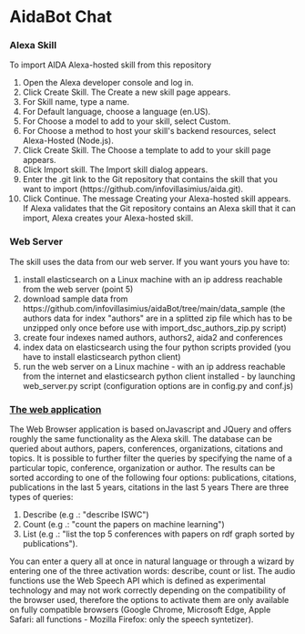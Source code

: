 # AidaBot Chat

<h3>Alexa Skill</h3>
To import AIDA Alexa-hosted skill from this repository

<ol>
  <li>Open the Alexa developer console and log in.</li>
  <li>Click Create Skill. The Create a new skill page appears.</li>
  <li>For Skill name, type a name.</li>
  <li>For Default language, choose a language (en.US).</li>
  <li>For Choose a model to add to your skill, select Custom.</li>
  <li>For Choose a method to host your skill's backend resources, select Alexa-Hosted (Node.js).</li>
  <li>Click Create Skill. The Choose a template to add to your skill page appears.</li>
  <li>Click Import skill. The Import skill dialog appears.</li>
  <li>Enter the .git link to the Git repository that contains the skill that you want to import (https://github.com/infovillasimius/aida.git).</li>
  <li>Click Continue. The message Creating your Alexa-hosted skill appears. If Alexa validates that the Git repository contains an Alexa skill that it can import, Alexa creates       your Alexa-hosted skill.</li>
</ol>

<h3>Web Server</h3>
The skill uses the data from our web server. If you want yours you have to:
<ol>
<li>install elasticsearch on a Linux machine with an ip address reachable from the web server (point 5)</li>
<li>download sample data from https://github.com/infovillasimius/aidaBot/tree/main/data_sample (the authors data for index "authors" are in a splitted zip file which has to be unzipped only once before use with import_dsc_authors_zip.py script)</li>
<li>create four indexes named authors, authors2, aida2 and conferences</li>
<li>index data on elasticsearch using the four python scripts provided (you have to install elasticsearch python client)</li>
<li>run the web server on a Linux machine - with an ip address reachable from the internet and elasticsearch python client installed - by launching web_server.py script (configuration options are in config.py and conf.js)</li>
</ol>

<h3><a href="https://aidabot.ddns.net" target="_blank">The web application</a></h3>
The Web Browser application is based onJavascript and JQuery and offers roughly the same functionality as the Alexa skill.
The database can be queried about authors, papers, conferences, organizations, citations and topics.
It is possible to further filter the queries by specifying the name of a particular topic, conference, organization or author.
The results can be sorted according to one of the following four options: publications, citations, publications in the last 5 years, citations in the last 5 years
There are three types of queries:
<ol>
  <li> Describe (e.g .: "describe ISWC")</li>
  <li> Count (e.g .: "count the papers on machine learning")</li>
  <li> List (e.g .: "list the top 5 conferences with papers on rdf graph sorted by publications").</li>
</ol>

You can enter a query all at once in natural language or through a wizard by entering one of the three activation words: describe, count or list.
The audio functions use the Web Speech API which is defined as experimental technology and may not work correctly depending on the compatibility of the browser used, therefore the options to activate them are only available on fully compatible browsers (Google Chrome, Microsoft Edge, Apple Safari: all functions - Mozilla Firefox: only the speech syntetizer).
